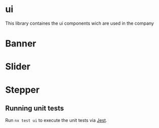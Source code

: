 # ui

This library containes the ui components wich are used in the company

# Banner

# Slider

# Stepper


## Running unit tests

Run `nx test ui` to execute the unit tests via [Jest](https://jestjs.io).
